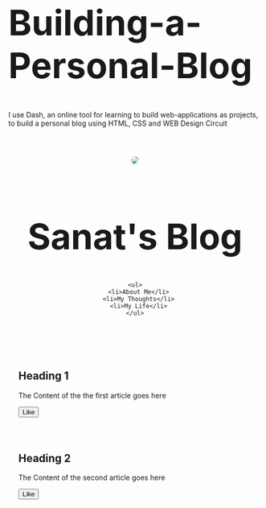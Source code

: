 # Building-a-Personal-Blog
I use Dash, an online tool for learning to build web-applications as projects, to build a personal blog using HTML, CSS and WEB Design Circuit

<!DOCTYPE html>
<head>
  <link href="/normalise.css" res="stylesheet">
  <style>
    
    header{
      text-align: center;
      background: url('https://wallpapersafari.com/w/kTdK52');
      background-size: cover;
      color: white;
      }
      
    a{
      color: white;
      }
      
    h1{
      font-size: 70px;
      }
      
    img{
      margin: 40px 0px 0px 0px;
      border: solid white;
      border-radius: 20px;
      }
      
    ul{
      padding: 10px;
      background: rgba(0, 0, 0, 0.5);
      }
      
    li{
      display: inline;
      padding: 0px 10px 0px 10px;
      }
      
    article{
      max-width: 500px;
      padding: 20px;
      margin: 0 auto;
      }
      
    @media (max-width: 500px){
      h1{
        font-size: 36px;
        padding: 5 px;
        }
        
      li{
        padding: 5 px;
        display: block;
        }
      }
      
  </style>    
</head>

<body>
  <header>
    <img src="http://www.planwallpaper.com/static/images/3d_Creative_guitar_desktop_wallpaper_TUZQIme.jpg">
    <h1>Sanat's Blog</h1>
    
    <ul>
      <li>About Me</li>
      <li>My Thoughts</li>
      <li>My Life</li>
    </ul>
    
  </header>
  
  <article>
    <h2>Heading 1</h2>
    <p> The Content of the the first article goes here </p>
    <button>Like</button>
  </article>
  
  <article>
    <h2>Heading 2</h2>
    <p> The Content of the second article goes here </p>
    <button>Like</button>
  </article>
  
  <script>
    $("button").on("click", function(){
      alert("Clicked!");
    });
  </script>
  
</body>
  
    
